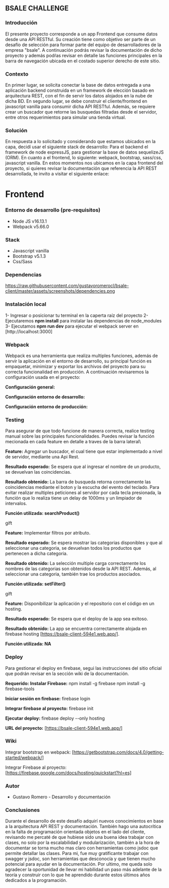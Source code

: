 ## BSALE CHALLENGE 

### Introducción

El presente proyecto corresponde a un app Frontend que consume datos desde una API RESTful. Su creación tiene como objetivo ser parte de un desafío de selección para formar parte del equipo de desarrolladores de la empresa "bsale". A continuación podrás revisar la documentación de dicho proyecto y además podŕas revisar en detalle las funciones principales en la barra de navegación ubicada en el costado superior derecho de este sitio. 

### Contexto 

En primer lugar, se solicita conectar la base de datos entregada a una aplicación backend construida en un framework de elección basado en arquitectura REST, con el fin de servir los datos alojados en la nube de dicha BD. En segundo lugar, se debe construir el cliente/frontend en javascript vanilla para consumir dicha API RESTful. Además, se requiere crear un buscador que retorne las busquedas filtradas desde el servidor, entre otros requerimientos para simular una tienda virtual.

### Solución

En respuesta a lo solicitado y considerando que estamos ubicados en la capa, decidí usar el siguiente stack de desarrollo: Para el backend el framework de node expressJS, para gestionar la base de datos sequelizeJS (ORM). En cuanto a el frontend, lo siguiente: webpack, bootstrap, sass/css, javascript vanilla. En estos momentos nos ubicamos en la capa frontend del proyecto, si quieres revisar la documentación que referencia la API REST desarrollada, te invito a visitar el siguiente enlace:

# **Frontend**

### Entorno de desarrollo (pre-requisitos)
- Node JS v16.13.1  
- Webpack v5.66.0 

### Stack
- Javascript vanilla
- Bootstrap v5.1.3
- Css/Sass

### Dependencias

https://raw.githubusercontent.com/gustavoromerocl/bsale-client/master/assets/screenshots/dependencies.png

### Instalación local

1- Ingresar o posicionar tu terminal en la caperta raíz del proyecto
2- Ejecutaremos **npm install** para instalar las dependencias de node_modules  
3- Ejecutamos **npm run dev** para ejecutar el webpack server en [http://localhost:3000] 

### Webpack

Webpack es una herramienta que realiza multiples funciones, además de servir la aplicación en el entorno de desarrollo, su principal función es empaquetar, minimizar y exportar los archivos del proyecto para su correcta funcionalidad en producción.
A continuación revisaremos la configuración usada en el proyecto:

**Configuración general:**


**Configuración entorno de desarrollo:**

**Configuración entorno de producción:**

### Testing 

Para asegurar de que todo funcione de manera correcta, realice testing manual sobre las principales funcionalidades. Puedes revisar la función mecionada en cada feature en detalle a traves de la barra lateral\

**Feature:** 
Agregar un buscador, el cual tiene que estar implementado a nivel
de servidor, mediante una Api Rest. 

**Resultado esperado:**
Se espera que al ingresar el nombre de un producto, se devuelvan las coincidencias.

**Resultado obtenido:**
La barra de busqueda retorna correctamente las coincidencias mediante el boton y la escucha del evento del teclado. Para evitar realizar multiples peticiones al servidor por cada tecla presionada, la función que lo realiza tiene un delay de 1000ms y un limpiador de intervalos.

**Función utilizada: searchProduct()**

gift

**Feature:** 
Implementar filtros por atributo. 

**Resultado esperado:**
Se espera mostrar las categorias disponibles y que al seleccionar una categoria, se devuelvan todos los productos que pertenecen a dicha categoria.

**Resultado obtenido:**
La selección multiple carga correctamente los nombres de las categorias son obtenidos desde la API REST. Además, al seleccionar una categoria, también trae los productos asociados.

**Función utilizada: setFilter()**

gift


**Feature:** 
Disponibilizar la aplicación y el repositorio con el código en un hosting. 

**Resultado esperado:**
Se espera que el deploy de la app sea exitoso.

**Resultado obtenido:**
La app se encuentra correctamente alojada en firebase hosting [https://bsale-client-594e1.web.app/].

**Función utilizada: NA**

### Deploy

Para gestionar el deploy en firebase, segui las instrucciones del sitio oficial que podrán revisar en la sección wiki de la documentación.

**Requerido:**
**Instalar Firebase:**
npm install -g firebase 
npm install -g firebase-tools

**Iniciar sesión en firebase:**
firebase login

**Integrar firebase al proyecto:**
firebase init

**Ejecutar deploy:**
firebase deploy --only hosting

**URL del proyecto:** [https://bsale-client-594e1.web.app/]

### Wiki

Integrar bootstrap en webpack:
[https://getbootstrap.com/docs/4.0/getting-started/webpack/]

Integrar Firebase al proyecto:
[https://firebase.google.com/docs/hosting/quickstart?hl=es]

### Autor

- Gustavo Romero - Desarrollo y documentación

### Conclusiones

Durante el desarrollo de este desafío adquirí nuevos conocimientos en base a la arquitectura API REST y documentación. También hago una autocrítica en la falta de programación orientada objetos en el lado del cliente, revisando me percaté de que hubiese sido una buena idea trabajar con clases, no solo por la escalabilidad y modularización, también a la hora de documentar se torna mucho mas claro con herramientas como jsdoc que permite detallar las clases. Para mi, fue muy gratificante trabajar con swagger y jsdoc, son herramientas que desconocía y que tienen mucho potencial para ayudar en la documentación.
Por ultimo, me queda solo agradecer la oportunidad de llevar mi habilidad un paso más adelante de la teoría y construir con lo que he aprendido durante estos últimos años dedicados a la programación. 








